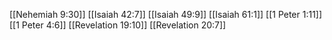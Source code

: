 [[Nehemiah 9:30]]
[[Isaiah 42:7]]
[[Isaiah 49:9]]
[[Isaiah 61:1]]
[[1 Peter 1:11]]
[[1 Peter 4:6]]
[[Revelation 19:10]]
[[Revelation 20:7]]
